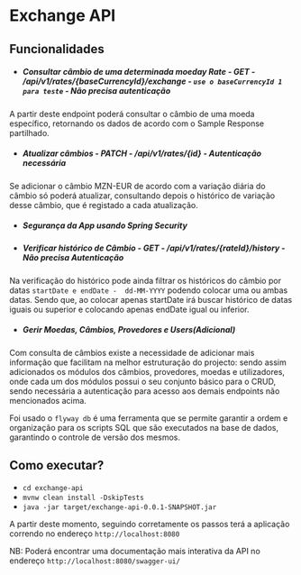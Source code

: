 # Exchange API
## Funcionalidades

- ##### Consultar câmbio de uma determinada moeday Rate - GET - /api/v1/rates/{baseCurrencyId}/exchange - `use o baseCurrencyId 1 para teste` - Não precisa autenticação

A partir deste endpoint poderá consultar o câmbio de uma moeda específico, retornando os dados de acordo com o Sample Response partilhado.

- ##### Atualizar câmbios - PATCH - /api/v1/rates/{id} - Autenticação necessária
Se adicionar o câmbio MZN-EUR de acordo com a variação diária do câmbio só poderá atualizar, consultando depois o histórico de variação desse câmbio, que é registado a cada atualização.

- ##### Segurança da App usando Spring Security


- ##### Verificar histórico de Câmbio - GET - /api/v1/rates/{rateId}/history - Não precisa Autenticação
Na verificação do histórico pode ainda filtrar os históricos do câmbio por datas `startDate e endDate -  dd-MM-YYYY` podendo colocar uma ou ambas datas. Sendo que, ao colocar apenas startDate irá buscar histórico de datas iguais ou superior e colocando apenas endDate igual ou inferior.

- ##### Gerir Moedas, Câmbios, Provedores e Users(Adicional)

Com consulta de câmbios existe a necessidade de adicionar mais informação que facilitam na melhor estruturação do projecto: sendo assim adicionados os módulos dos câmbios, provedores, moedas e utilizadores, onde cada um dos módulos possui o seu conjunto básico para o CRUD, sendo necessária a autenticação para acesso aos demais endpoints não mencionados acima.


Foi usado o `flyway db` é uma ferramenta que se permite garantir a ordem e organização para os scripts SQL que são executados na base de dados, garantindo o controle de versão dos mesmos.

## Como executar?

- `cd exchange-api`
- `mvnw clean install -DskipTests`
- `java -jar target/exchange-api-0.0.1-SNAPSHOT.jar`

A partir deste momento, seguindo corretamente os passos terá a aplicação correndo no endereço `http://localhost:8080`

NB:
Poderá encontrar uma documentação mais interativa da API no endereço `http://localhost:8080/swagger-ui/`


